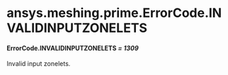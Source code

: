 # ansys.meshing.prime.ErrorCode.INVALIDINPUTZONELETS



#### ErrorCode.INVALIDINPUTZONELETS *= 1309*

Invalid input zonelets.

<!-- !! processed by numpydoc !! -->
